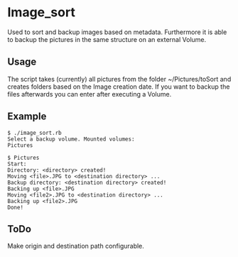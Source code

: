 # Image_sort
Used to sort and backup images based on metadata. Furthermore it is able to backup the 
pictures in the same structure on an external Volume.

## Usage
The script takes (currently) all pictures from the folder ~/Pictures/toSort and creates 
folders based on the Image creation date.
If you want to backup the files afterwards you can enter after executing a Volume.

## Example
```
$ ./image_sort.rb
Select a backup volume. Mounted volumes:
Pictures

$ Pictures
Start:
Directory: <directory> created!
Moving <file>.JPG to <destination directory> ...
Backup directory: <destination directory> created!
Backing up <file>.JPG
Moving <file2>.JPG to <destination directory> ...
Backing up <file2>.JPG
Done!
```

## ToDo
Make origin and destination path configurable.
